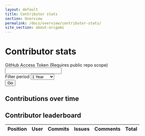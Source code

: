 ```yaml
---
layout: default
title: Contributor stats
section: Overview
permalink: /docs/overview/contributor-stats/
site_section: about-origami
---
```


<link rel="stylesheet" href="https://origami-build.ft.com/v2/bundles/css?modules=o-forms@1.0.3,o-buttons@^3.0.0" />

# Contributor stats

<div id="token-message" class="o-forms-message o-forms-message--error">
</div>
<div class="o-forms-group">
	<label class="o-forms-label" for="access-token">GitHub Access Token (Requires public repo scope)</label>
	<input id="access-token" class="o-forms-text" type="text" />
</div>

<div class="o-forms-group">
	<label class="o-forms-label" for="contrib-leaderboard__period">Filter period</label>
	<select name="" class="o-forms-select" id="select-leaderboard-period">
		<option value="12">1 Year</option>
		<option value="6">6 Months</option>
		<option value="3">3 Months</option>
		<option value="1">1 Month</option>
		<!-- <option value="1-week">1 Week</option> -->
	</select>
</div>

<div class="o-forms-group">
	<button class="o-buttons o-buttons--standout o-buttons--big" type="submit" id="get-contrib-stats">Go</button>
</div>

<h2>Contributions over time</h2>
<div id="chart_div"></div>

<h2>Contributor leaderboard</h2>
<table id="contrib-leaderboard">
	<thead>
		<tr>
			<th>Position</th>
			<th>User</th>
			<th>Commits</th>
			<th>Issues</th>
			<th>Comments</th>
			<th>Total</th>
		</tr>
	</thead>
	<tbody>
	</tbody>
</table>

<script type="text/javascript" src="https://www.google.com/jsapi"></script>
<script src="/js/contrib-stats.js"></script>
